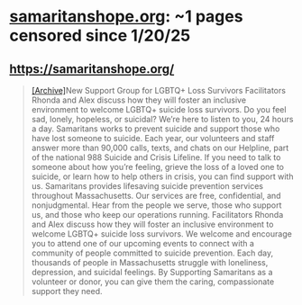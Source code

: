 



# [samaritanshope.org](samaritanshope.org): ~1 pages censored since 1/20/25

## https://samaritanshope.org/


> [[Archive]](https://web.archive.org/web/20240000000000*/https://samaritanshope.org/)New Support Group for LGBTQ+ Loss Survivors Facilitators Rhonda and Alex discuss how they will foster an inclusive environment to welcome LGBTQ+ suicide loss survivors. Do you feel sad, lonely, hopeless, or suicidal? We’re here to listen to you, 24 hours a day. Samaritans works to prevent suicide and support those who have lost someone to suicide. Each year, our volunteers and staff answer more than 90,000 calls, texts, and chats on our Helpline, part of the national 988 Suicide and Crisis Lifeline. If you need to talk to someone about how you’re feeling, grieve the loss of a loved one to suicide, or learn how to help others in crisis, you can find support with us. Samaritans provides lifesaving suicide prevention services throughout Massachusetts. Our services are free, confidential, and nonjudgmental. Hear from the people we serve, those who support us, and those who keep our operations running. Facilitators Rhonda and Alex discuss how they will foster an inclusive environment to welcome LGBTQ+ suicide loss survivors. We welcome and encourage you to attend one of our upcoming events to connect with a community of people committed to suicide prevention. Each day, thousands of people in Massachusetts struggle with loneliness, depression, and suicidal feelings. By Supporting Samaritans as a volunteer or donor, you can give them the caring, compassionate support they need.
